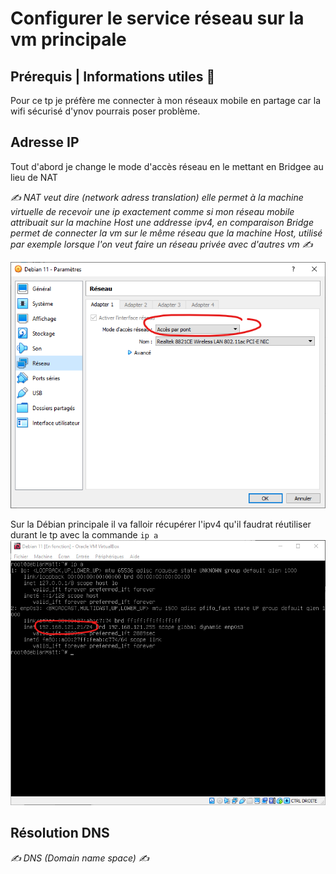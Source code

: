 # Configurer le service réseau sur la vm principale

## Prérequis | Informations utiles 🔧

Pour ce tp je préfère me connecter à mon réseaux mobile en partage car la wifi sécurisé d'ynov pourrais poser problème.  

## Adresse IP  

Tout d'abord je change le mode d'accès réseau en le mettant en Bridgee au lieu de NAT  

*✍️ NAT veut dire (network adress translation) elle permet à la machine virtuelle de recevoir une ip exactement comme si mon réseau mobile attribuait sur la machine Host une addresse ipv4, en comparaison Bridge permet de connecter la vm sur le même réseau que la machine Host, utilisé par exemple lorsque l'on veut faire un réseau privée avec d'autres vm ✍️*

![](../Screens/Bridge.png)

Sur la Débian principale il va falloir récupérer l'ipv4 qu'il faudrat réutiliser durant le tp avec la commande ``ip a``  
![](../Screens/IPV4.png)

## Résolution DNS

*✍️ DNS (Domain name space)  ✍️*